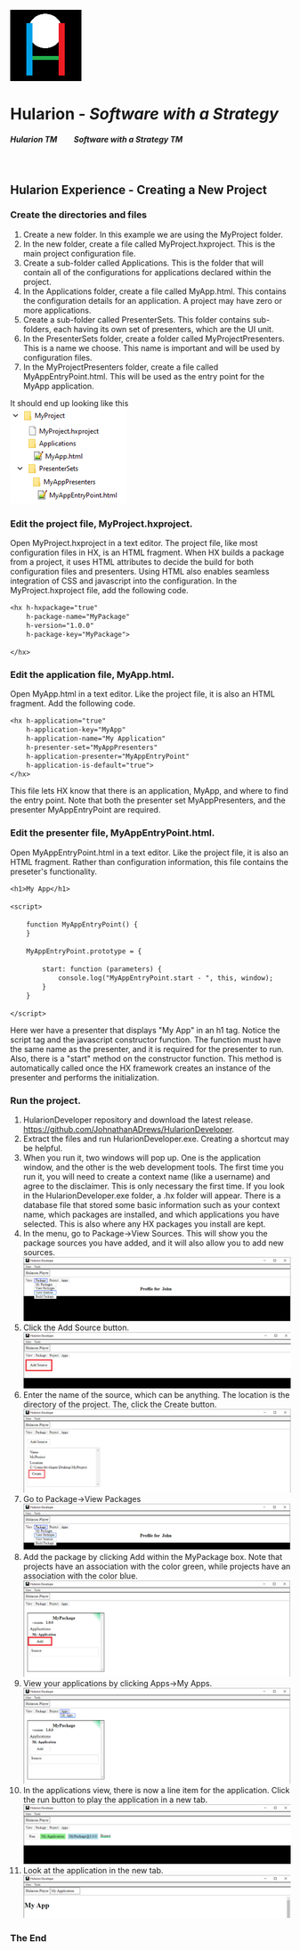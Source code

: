 
![Image](https://github.com/JohnathanADrews/Hularion/blob/main/Hularion%20image.png?raw=true)

# Hularion - *Software with a Strategy*

##### Hularion TM &nbsp;&nbsp;&nbsp;&nbsp;&nbsp;&nbsp;&nbsp; Software with a Strategy TM

&nbsp;

## Hularion Experience - Creating a New Project

### Create the directories and files

1. Create a new folder. In this example we are using the MyProject folder.
2. In the new folder, create a file called MyProject.hxproject. This is the main project configuration file.
3. Create a sub-folder called Applications. This is the folder that will contain all of the configurations for applications declared within the project.
4. In the Applications folder, create a file called MyApp.html. This contains the configuration details for an application. A project may have zero or more applications.
5. Create a sub-folder called PresenterSets. This folder contains sub-folders, each having its own set of presenters, which are the UI unit.
6. In the PresenterSets folder, create a folder called MyProjectPresenters. This is a name we choose. This name is important and will be used by configuration files.
7. In the MyProjectPresenters folder, create a file called MyAppEntryPoint.html. This will be used as the entry point for the MyApp application.

It should end up looking like this  
![Image](GettingStartedFiles.png)
 

### Edit the project file, MyProject.hxproject.

Open MyProject.hxproject in a text editor. The project file, like most configuration files in HX, is an HTML fragment. When HX builds a package from a project, it uses HTML attributes to decide the build for both configuration files and presenters. Using HTML also enables seamless integration of CSS and javascript into the configuration. In the MyProject.hxproject file, add the following code.

```
<hx h-hxpackage="true"
    h-package-name="MyPackage"
    h-version="1.0.0"
    h-package-key="MyPackage">

</hx>
```

### Edit the application file, MyApp.html.

Open MyApp.html in a text editor. Like the project file, it is also an HTML fragment. Add the following code.

```
<hx h-application="true"
    h-application-key="MyApp"
    h-application-name="My Application"
    h-presenter-set="MyAppPresenters"
    h-application-presenter="MyAppEntryPoint"
    h-application-is-default="true">
</hx>
```
This file lets HX know that there is an application, MyApp, and where to find the entry point. Note that both the presenter set MyAppPresenters, and the presenter MyAppEntryPoint are required.



### Edit the presenter file, MyAppEntryPoint.html.

Open MyAppEntryPoint.html in a text editor. Like the project file, it is also an HTML fragment. Rather than configuration information, this file contains the preseter's functionality.

```
<h1>My App</h1>

<script>

    function MyAppEntryPoint() {
    }

    MyAppEntryPoint.prototype = {

        start: function (parameters) {            
            console.log("MyAppEntryPoint.start - ", this, window);
        }
    }

</script>
```
Here wer have a presenter that displays "My App" in an h1 tag. Notice the script tag and the javascript constructor function. The function must have the same name as the presenter, and it is required for the presenter to run. Also, there is a "start" method on the constructor function. This method is automatically called once the HX framework creates an instance of the presenter and performs the initialization.


### Run the project.

1. HularionDeveloper repository and download the latest release. https://github.com/JohnathanADrews/HularionDeveloper.
2. Extract the files and run HularionDeveloper.exe. Creating a shortcut may be helpful.
3. When you run it, two windows will pop up. One is the application window, and the other is the web development tools. The first time you run it, you will need to create a context name (like a username) and agree to the disclaimer. This is only necessary the first time. If you look in the HularionDeveloper.exe folder, a .hx folder will appear. There is a database file that stored some basic information such as your context name, which packages are installed, and which applications you have selected. This is also where any HX packages you install are kept.
4. In the menu, go to Package->View Sources. This will show you the package sources you have added, and it will also allow you to add new sources.
![Image](ViewSources.png)
5. Click the Add Source button.
![Image](ClickAddSource.png)
6. Enter the name of the source, which can be anything. The location is the directory of the project. The, click the Create button.
![Image](CreateSource.png)
7. Go to Package->View Packages
![Image](ViewPackages.png)
8. Add the package by clicking Add within the MyPackage box. Note that projects have an association with the color green, while projects have an association with the color blue.
![Image](AddPackage.png)
9. View your applications by clicking Apps->My Apps.
![alt text](MyApps.png)
10. In the applications view, there is now a line item for the application. Click the run button to play the application in a new tab.
![alt text](ViewApps.png)
11. Look at the application in the new tab.
![alt text](RunMyApp.png)



### The End